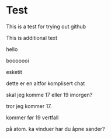 # Test
This is a test for trying out github

This is additional text

hello


booooooi

esketit

dette er en altfor komplisert chat

skal jeg komme 17 eller 19 imorgen?

tror jeg kommer 17.

kommer før 19 vertfall

på atom. ka vinduer har du åpne sander?
